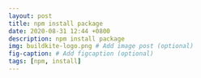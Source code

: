 ```yaml
---
layout: post
title: npm install package
date: 2020-08-31 12:44 +0800
description: npm install package
img: buildkite-logo.png # Add image post (optional)
fig-caption: # Add figcaption (optional)
tags: [npm, install]
---
```


## 




